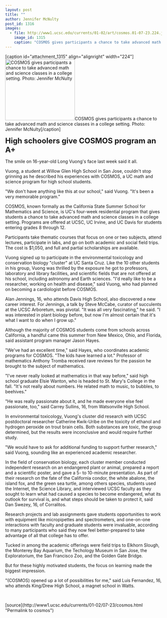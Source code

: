 ```yaml
---
layout: post
title: ""
author: Jennifer McNulty
post_id: 1316
images:
  - file: http://www1.ucsc.edu/currents/01-02/art/cosmos.01-07-23.224.jpg
    image_id: 1315
    caption: "COSMOS gives participants a chance to take advanced math and science classes in a college setting. Photo: Jennifer McNulty"
---
```


[caption id="attachment_1315" align="alignright" width="224"]<a href="http://localhost/mysite/wp-content/uploads/2001/07/cosmos.01-07-23.224.jpg"><img class="size-full wp-image-1315" src="http://localhost/mysite/wp-content/uploads/2001/07/cosmos.01-07-23.224.jpg" alt="COSMOS gives participants a chance to take advanced math and science classes in a college setting. Photo: Jennifer McNulty" width="224" height="196" /></a>COSMOS gives participants a chance to take advanced math and science classes in a college setting. Photo: Jennifer McNulty[/caption]
<p>
  <font size="5"><b>High schoolers give COSMOS program an A+</b></font>
</p>
<p>
  The smile on 16-year-old Long Vuong's face last week said it all.
</p>
<p>
  Vuong, a student at Willow Glen High School in San Jose, couldn't stop grinning as he described his experiences with COSMOS, a UC math and science program for high school students.
</p>"We don't have anything like this at our school," said Vuong. "It's been a very memorable program."
<p>
  COSMOS, known formally as the California State Summer School for Mathematics and Science, is UC's four-week residential program that gives students a chance to take advanced math and science classes in a college setting. Programs are offered at UCSC, UC Irvine, and UC Davis for students entering grades 8 through 12.
</p>
<p>
  Participants take thematic courses that focus on one or two subjects, attend lectures, participate in labs, and go on both academic and social field trips. The cost is $1,050, and full and partial scholarships are available.
</p>
<p>
  Vuong signed up to participate in the environmental toxicology and conservation biology "cluster" at UC Santa Cruz. Like the 10 other students in his group, Vuong was thrilled by the exposure he got to professors, laboratory and library facilities, and scientific fields that are not offered at his school, including astronomy and Earth sciences. "I'd really like to be a researcher, working on health and disease," said Vuong, who had planned on becoming a cardiologist before COSMOS.
</p>
<p>
  Alan Jennings, 16, who attends Davis High School, also discovered a new career interest. For Jennings, a talk by Steve McCabe, curator of succulents at the UCSC Arboretum, was pivotal. "It was all very fascinating," he said. "I was interested in plant biology before, but now I'm almost certain that it's what I want to do when I grow up."
</p>
<p>
  Although the majority of COSMOS students come from schools across California, a handful came this summer from New Mexico, Ohio, and Florida, said assistant program manager Jason Hayes.
</p>
<p>
  "We've had an excellent time," said Hayes, who coordinates academic programs for COSMOS. "The kids have learned a lot." Professor of mathematics Anthony Tromba received rave reviews for the passion he brought to the subject of mathematics.
</p>
<p>
  "I've never really looked at mathematics in that way before," said high school graduate Elsie Wanton, who is headed to St. Mary's College in the fall. "It's not really about numbers. He related math to music, to bubbles, to beehives."
</p>
<p>
  "He was really passionate about it, and he made everyone else feel passionate, too," said Carrey Sullins, 16, from Watsonville High School.
</p>
<p>
  In environmental toxicology, Vuong's cluster did research with UCSC postdoctoral researcher Catherine Kwik-Uribe on the toxicity of ethanol and hydrogen peroxide on trout brain cells. Both substances are toxic, the group determined, but the results were inconclusive and would require further study.
</p>
<p>
  "We would have to ask for additional funding to support further research," said Vuong, sounding like an experienced academic researcher.
</p>
<p>
  In the field of conservation biology, each cluster member conducted independent research on an endangered plant or animal, prepared a report and a scientific poster, and gave a 5- to 10-minute presentation. As part of their research on the fate of the California condor, the white abalone, the island fox, and the green sea turtle, among others species, students used the Internet, the Science Library, and interviewed UCSC faculty as they sought to learn what had caused a species to become endangered, what its outlook for survival is, and what steps should be taken to protect it, said Dan Swezey, 16, of Corralitos.
</p>
<p>
  Research projects and lab assignments gave students opportunities to work with equipment like micropipettes and spectrometers, and one-on-one interactions with faculty and graduate students were invaluable, according to many participants who said they now feel better-prepared to take advantage of all that college has to offer.
</p>
<p>
  Tucked in among the academic offerings were field trips to Elkhorn Slough, the Monterey Bay Aquarium, the Techology Museum in San Jose, the Exploratorium, the San Francisco Zoo, and the Golden Gate Bridge.
</p>
<p>
  But for these highly motivated students, the focus on learning made the biggest impression.
</p>
<p>
  "(COSMOS) opened up a lot of possibilities for me," said Luis Fernandez, 16, who attends King/Drew High School, a magnet school in Watts.
</p>
<p>
  <br>

</p>
<p>

</p>
[source](http://www1.ucsc.edu/currents/01-02/07-23/cosmos.html "Permalink to cosmos")
